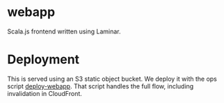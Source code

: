 # webapp

Scala.js frontend written using Laminar.

# Deployment

This is served using an S3 static object bucket. We deploy it with the ops script [deploy-webapp](../ops/deploy-webapp).
That script handles the full flow, including invalidation in CloudFront.
